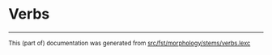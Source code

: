 # Verbs

* * *

<small>This (part of) documentation was generated from [src/fst/morphology/stems/verbs.lexc](https://github.com/giellalt/lang-evn/blob/main/src/fst/morphology/stems/verbs.lexc)</small>
